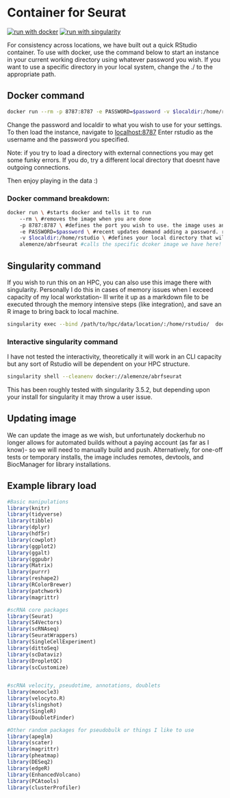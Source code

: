 # Container for Seurat
[![run with docker](https://img.shields.io/badge/run%20with-docker-0db7ed?labelColor=000000&logo=docker)](https://www.docker.com/)
[![run with singularity](https://img.shields.io/badge/run%20with-singularity-1d355c.svg?labelColor=000000)](https://sylabs.io/docs/)

For consistency across locations, we have built out a quick RStudio container. To use with docker, use the command below to start an instance in your current working directory using whatever password you wish. If you want to use a specific directory in your local system, change the ./ to the appropriate path. 

## Docker command
```bash
docker run --rm -p 8787:8787 -e PASSWORD=$password -v $localdir:/home/rstudio alemenze/abrfseurat
```
Change the password and localdir to what you wish to use for your settings. 
To then load the instance, navigate to [localhost:8787](http://localhost:8787)
Enter rstudio as the username and the password you specified. 

Note: if you try to load a directory with external connections you may get some funky errors. If you do, try a different local directory that doesnt have outgoing connections. 

Then enjoy playing in the data :) 

### Docker command breakdown:
```bash
docker run \ #starts docker and tells it to run
    --rm \ #removes the image when you are done
    -p 8787:8787 \ #defines the port you wish to use. the image uses an internal port of 8787, but the first value you can change to whatever local port you have free and wish to use. 
    -e PASSWORD=$password \ #recent updates demand adding a password. replace $password with whatever you wish- I usually just use "-e PASSWORD=test" since its easy
    -v $localdir:/home/rstudio \ #defines your local directory that will be mounted in the image. the default image directory is /home/rstudio, so we need to replace the $localdir with the path to your local directory with the data. 
    alemenze/abrfseurat #calls the specific dcoker image we have here!
```

## Singularity command
If you wish to run this on an HPC, you can also use this image there with singularity. Personally I do this in cases of memory issues when I exceed capacity of my local workstation- Ill write it up as a markdown file to be executed through the memory intensive steps (like integration), and save an R image to bring back to local machine. 
```bash
singularity exec --bind /path/to/hpc/data/location/:/home/rstudio/  docker://alemenze/abrfseurat Rscript -e "rmarkdown::render('Processing.Rmd')"
```

### Interactive singularity command
I have not tested the interactivity, theoretically it will work in an CLI capacity but any sort of Rstudio will be dependent on your HPC structure. 
```bash
singularity shell --cleanenv docker://alemenze/abrfseurat
```
This has been roughly tested with singularity 3.5.2, but depending upon your install for singularity it may throw a user issue. 

## Updating image
We can update the image as we wish, but unfortunately dockerhub no longer allows for automated builds without a paying account (as far as I know)- so we will need to manually build and push.
Alternatively, for one-off tests or temporary installs, the image includes remotes, devtools, and BiocManager for library installations. 

## Example library load
```r
#Basic manipulations
library(knitr)
library(tidyverse)
library(tibble)
library(dplyr)
library(hdf5r)
library(cowplot)
library(ggplot2)
library(ggalt)
library(ggpubr)
library(Matrix)
library(purrr)
library(reshape2)
library(RColorBrewer)
library(patchwork)
library(magrittr)

#scRNA core packages
library(Seurat)
library(S4Vectors)
library(scRNAseq)
library(SeuratWrappers)
library(SingleCellExperiment)
library(dittoSeq)
library(scDataviz)
library(DropletQC)
library(scCustomize)


#scRNA velocity, pseudotime, annotations, doublets
library(monocle3)
library(velocyto.R)
library(slingshot)
library(SingleR)
library(DoubletFinder)

#Other random packages for pseudobulk or things I like to use
library(apeglm)
library(scater)
library(magrittr)
library(pheatmap)
library(DESeq2)
library(edgeR)
library(EnhancedVolcano)
library(PCAtools)
library(clusterProfiler)
```
